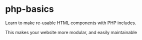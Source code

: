 # php-basics

Learn to make re-usable HTML components with PHP includes.

This makes your website more modular, and easily maintainable
